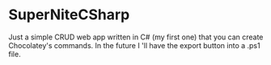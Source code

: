 # SuperNiteCSharp

Just a simple CRUD web app written in C# (my first one) that you can create Chocolatey's commands. In the future I 'll have the export button into a .ps1 file.
